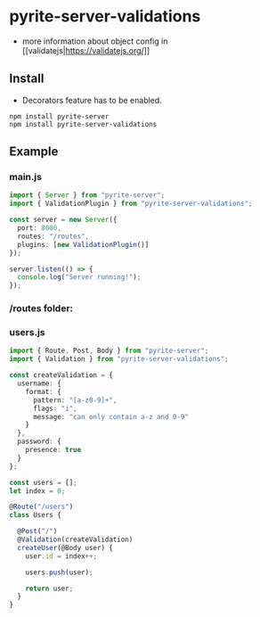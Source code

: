 # pyrite-server-validations

- more information about object config in [[validatejs|https://validatejs.org/]]

## Install

- Decorators feature has to be enabled.

```
npm install pyrite-server
npm install pyrite-server-validations
```

## Example

### main.js

```typescript
import { Server } from "pyrite-server";
import { ValidationPlugin } from "pyrite-server-validations";

const server = new Server({
  port: 8000,
  routes: "/routes",
  plugins: [new ValidationPlugin()]
});

server.listen(() => {
  console.log("Server running!");
});
```

### /routes folder:
  ### users.js
  
```typescript
import { Route, Post, Body } from "pyrite-server";
import { Validation } from "pyrite-server-validations";

const createValidation = {
  username: {
    format: {
      pattern: "[a-z0-9]+",
      flags: "i",
      message: "can only contain a-z and 0-9"
    }
  },
  password: {
    presence: true
  }
};

const users = [];
let index = 0;

@Route("/users")
class Users {

  @Post("/")
  @Validation(createValidation)
  createUser(@Body user) {
    user.id = index++;

    users.push(user);

    return user;
  }
}
```
